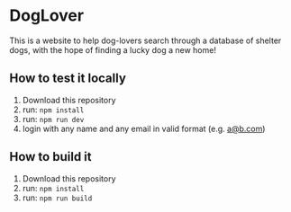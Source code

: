 # DogLover

This is a website to help dog-lovers search through a database of shelter dogs, with the hope of finding a lucky dog a new home!

## How to test it locally

1. Download this repository
1. run: `npm install`
1. run: `npm run dev`
1. login with any name and any email in valid format (e.g. a@b.com)

## How to build it

1. Download this repository
1. run: `npm install`
1. run: `npm run build`

